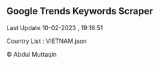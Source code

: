 

## Google Trends Keywords Scraper 
 
Last Update 10-02-2023 , 19:18:51

Country List :
VIETNAM.json



© Abdul Muttaqin 
